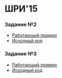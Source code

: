 # ШРИ'15

### Задание №2
* [Работающий пример](http://rawgit.com/leonsabr/shri15/master/problem2/index.html)
* [Исходный код](https://github.com/leonsabr/shri15/tree/master/problem2)

### Задание №3
* [Работающий пример](http://rawgit.com/leonsabr/shri15/master/problem3/index.html)
* [Исходный код](https://github.com/leonsabr/shri15/tree/master/problem3)

